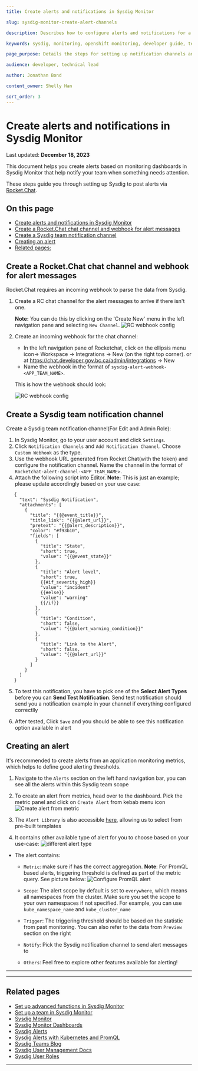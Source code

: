 ```yaml
---
title: Create alerts and notifications in Sysdig Monitor

slug: sysdig-monitor-create-alert-channels

description: Describes how to configure alerts and notifications for a team in Sysdig Monitor.

keywords: sysdig, monitoring, openshift monitoring, developer guide, team guide, team, configure, alerts, notifications

page_purpose: Details the steps for setting up notification channels and configuring them in Sysdig Monitor and RocketChat.

audience: developer, technical lead

author: Jonathan Bond

content_owner: Shelly Han

sort_order: 3
---
```


# Create alerts and notifications in Sysdig Monitor
Last updated: **December  18, 2023**

This document helps you create alerts based on monitoring dashboards in Sysdig Monitor that help notify your team when something needs attention.

These steps guide you through setting up Sysdig to post alerts via [Rocket.Chat](https://chat.developer.gov.bc.ca/).

## On this page
- [Create alerts and notifications in Sysdig Monitor](#create-alerts-and-notifications-in-sysdig-monitor)
- [Create a Rocket.Chat chat channel and webhook for alert messages](#create-a-rocketchat-chat-channel-and-webhook-for-alert-messages)
- [Create a Sysdig team notification channel](#create-a-sysdig-team-notification-channel)
- [Creating an alert](#creating-an-alert)
- [Related pages:](#related-pages)

<!-- ### End of On this page -->

## Create a Rocket.Chat chat channel and webhook for alert messages

Rocket.Chat requires an incoming webhook to parse the data from Sysdig.

1. Create a RC chat channel for the alert messages to arrive if there isn't one.

   **Note:** You can do this by clicking on the 'Create New' menu in the left navigation pane and selecting `New Channel`.
    ![RC webhook config](../../images/sysdig-team-rc-create-channel.png)

2. Create an incoming webhook for the chat channel:

   - In the left navigation pane of Rocketchat, click on the ellipsis menu icon-> Workspace -> Integrations -> New (on the right top corner). or at https://chat.developer.gov.bc.ca/admin/integrations -> New
   - Name the webhook in the format of `sysdig-alert-webhook-<APP_TEAM_NAME>`.

   This is how the webhook should look:

   ![RC webhook config](../../images/sysdig-team-rc-alert-webhook-config.png)

## Create a Sysdig team notification channel

Create a Sysdig team notification channel(For Edit and Admin Role):

1. In Sysdig Monitor, go to your user account and click `Settings`.
2. Click `Notification Channels` and `Add Notification Channel`. Choose `Custom Webhook` as the type.
3. Use the webhook URL generated from Rocket.Chat(with the token) and configure the notification channel. Name the channel in the format of `Rocketchat-alert-channel-<APP_TEAM_NAME>`.
4. Attach the following script into Editor. **Note:** This is just an example; please update accordingly based on your use case:

```
   {
     "text": "Sysdig Notification",
     "attachments": [
       {
         "title": "{{@event_title}}",
         "title_link": "{{@alert_url}}",
         "pretext": "{{@alert_description}}",
         "color": "#f93b10",
         "fields": [
           {
             "title": "State",
             "short": true,
             "value": "{{@event_state}}"
           },
           {
             "title": "Alert level",
             "short": true,
             {{#if_severity_high}}
             "value": "incident"
             {{#else}}
             "value": "warning"
             {{/if}}
           },
           {
             "title": "Condition",
             "short": false,
             "value": "{{@alert_warning_condition}}"
           },
           {
             "title": "Link to the Alert",
             "short": false,
             "value": "{{@alert_url}}"
           }
         ]
       }
     ]
   }
```

5. To test this notification, you have to pick one of the  **Select Alert Types** before you can **Send Test Notification**. Send test notification should send you a notification example in your channel if everything configured correctlly

6. After tested, Click `Save` and  you should be able to see this notification option available in alert

## Creating an alert

It's recommended to create alerts from an application monitoring metrics, which helps to define good alerting thresholds.

1. Navigate to the `Alerts` section on the left hand navigation bar, you can see all the alerts within this Sysdig team scope

2.  To create an alert from metrics, head over to the dashboard. Pick the metric panel and click on `Create Alert` from kebab menu icon
![Create alert from metric](../../images/sysdig-team-alert-create.png)
   
3. The `Alert Library` is also accessible [here](https://app.sysdigcloud.com/#/alerts/library/all), allowing us to select from pre-built templates

4. It contains other available type of alert for you to choose based on your use-case:
    ![different alert type](../../images/sysdig-team-alert-type.png)

- The alert contains:

  - `Metric`: make sure if has the correct aggregation. **Note**: For PromQL based alerts, triggering threshold is defined as part of the metric query. See picture below:
  ![Configure PromQL alert](../../images/sysdig-team-alert-example-promql.png)


  - `Scope`: The alert scope by default is set to `everywhere`, which means all namespaces from the cluster. Make sure you set the scope to your own namespaces if not specified. For example, you can use `kube_namespace_name` and `kube_cluster_name`

  - `Trigger`: The triggering threshold should be based on the statistic from past monitoring. You can also refer to the data from `Preview` section on the right

  - `Notify`: Pick the Sysdig notification channel to send alert messages to

  - `Others`: Feel free to explore other features available for alerting!


---
--- 

## Related pages
- [Set up advanced functions in Sysdig Monitor](/sysdig-monitor-set-up-advanced-functions/)
- [Set up a team in Sysdig Monitor](/sysdig-monitor-setup-team/)
- [Sysdig Monitor](https://docs.sysdig.com/en/sysdig-monitor.html)
- [Sysdig Monitor Dashboards](https://docs.sysdig.com/en/dashboards.html)
- [Sysdig Alerts](https://docs.sysdig.com/en/alerts.html)
- [Sysdig Alerts with Kubernetes and PromQL](https://sysdig.com/blog/alerting-kubernetes/)
- [Sysdig Teams Blog](https://sysdig.com/blog/introducing-sysdig-teams/)
- [Sysdig User Management Docs](https://docs.sysdig.com/en/manage-teams-and-roles.html)
- [Sysdig User Roles](https://docs.sysdig.com/en/user-and-team-administration.html)

---

